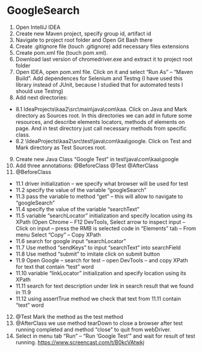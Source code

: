 # GoogleSearch
1.	Open IntelliJ IDEA 
2.	Create new Maven project, specify group id, artifact id
3.	Navigate to project root folder and Open Git Bash there 
4.	Create .gitignore file (touch .gitignore) add necessary files extensions 
5.	Create pom.xml file (touch pom.xml).
6.	Download last version of chromedriver.exe and extract it to project root folder
7.	Open IDEA, open pom.xml file. Click on it and select “Run As” – “Maven Build”.  Add dependences for Selenium and Testng (I have used this library instead of JUnit,  because I studied that for automated tests I should use Testng)
8.	Add next directories: 
- 8.1	IdeaProjects\kaa2\src\main\java\com\kaa. Click on Java and Mark directory as Sources root. In this directories we can add in future some resources, and describe elements locators, methods of elements on page. And in test directory just call necessary methods from specific class. 
- 8.2	\IdeaProjects\kaa2\src\test\java\com\kaa\google. Click on Test and Mark directory as Test Sources root.
9.	Create new Java Class “Google Test” in test\java\com\kaa\google
10.	Add three annotations:  @BeforeClass  @Test @AfterClass
11.	@BeforeClass 
- 11.1	driver initialization – we specify what browser will be used for test 
- 11.2	specify the value of the variable “googleSearch”
- 11.3	pass the variable to method “get” – this will allow to navigate to “googleSearch”
- 11.4	specify the value of the variable “searchText”
- 11.5	variable “searchLocator” initialization  and specify location using its XPath (Open Chrome – F12 DevTools, Select arrow to inspect input – Click on input – press the RMB  is selected code in “Elements” tab – From menu Select “Copy” – Copy XPath
- 11.6	search for google input “searchLocator” 
- 11.7	Use method “sendKeys” to input “searchText” into searchField
- 11.8	Use method “submit” to imitate click on submit button
- 11.9	Open Google – search for test – open DevTools – and copy XPath for text that contain “test” word 
- 11.10	variable “linkLocator” initialization  and specify location using its XPath
- 11.11	search for text description under link in search result that we found in 11.9 
- 11.12	using assertTrue method we check that text from 11.11 contain “text” word 
12.	 @Test Mark the method as the test method 
13.	@AfterClass we use method tearDown to close a browser after test running completed and method “close” to quit  from webDriver.
14.	 Select in menu tab “Run” – “Run ‘Google Test’” and wait for result of test running. 
https://www.screencast.com/t/B0kcVAtwkj
